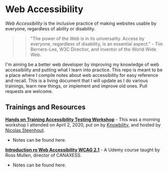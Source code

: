 # Web Accessibility

_Web Accessibility_ is the inclusive practice of making websites usable by everyone, regardless of ability or disability.


>>"The power of the Web is in its universality. Access by everyone, regardless of disability, is an essential aspect."
\- Tim Berners-Lee, W3C Directior, and inventor of the World Wide Web.


I'm aiming be a better web developer by improving my knowledge of web accessibility and putting what I learn into practice. This repo is meant to be a place where I compile notes about web accessibility for easy reference and recall. This is a living document that I will update as I do various trainings, learn new things, or implement and improve old ones. Pull requests are welcome.


## Trainings and Resources

[**Hands on Training Accessibility Testing Workshop**](https://knowbility.org/services/online-training/hands-on-training-accessibility-testing-workshop/) - This was a morning workshop I attended on April 2, 2020, put on by [Knowbility](https://knowbility.org/), and hosted by [Nicolas Steenhout](https://twitter.com/vavroom).
- Notes can be found here.

[**Introduction ro Web Accessibility WCAG 2.1**](https://www.udemy.com/course/introduction-to-web-accessibility-wcag21/) - A Udemy course taught by Ross Mullen, director of CANAXESS.
- Notes can be found here.